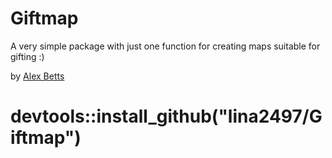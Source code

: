 # Giftmap
A very simple package with just one function for creating maps suitable for gifting :)

by [Alex Betts](https://twitter.com/AlexBetts)

# devtools::install_github("lina2497/Giftmap")
